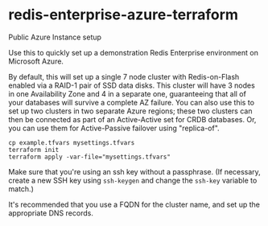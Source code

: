 # redis-enterprise-azure-terraform
Public Azure Instance setup

Use this to quickly set up a demonstration Redis Enterprise environment on Microsoft Azure.

By default, this will set up a single 7 node cluster with Redis-on-Flash enabled via a RAID-1 pair of SSD data disks. This cluster will have 3 nodes in one Availability Zone and 4 in a separate one, guaranteeing that all of your databases will survive a complete AZ failure.
You can also use this to set up two clusters in two separate Azure regions; these two clusters can then be connected as part of an Active-Active set for CRDB databases. Or, you can use them for Active-Passive failover using "replica-of".

```
cp example.tfvars mysettings.tfvars
terraform init
terraform apply -var-file="mysettings.tfvars" 
```

Make sure that you're using an ssh key without a passphrase. (If necessary, create a new SSH key using `ssh-keygen` and change the `ssh-key` variable to match.)

It's recommended that you use a FQDN for the cluster name, and set up the appropriate DNS records. 

